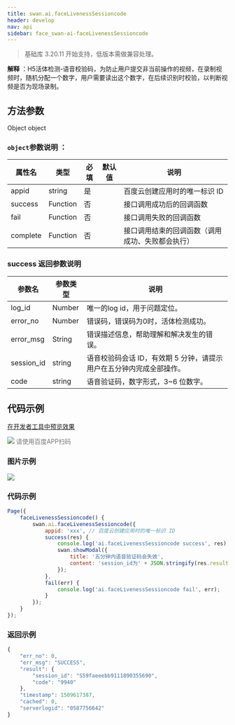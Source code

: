 ```yaml
---
title: swan.ai.faceLivenessSessioncode
header: develop
nav: api
sidebar: face_swan-ai-faceLivenessSessioncode
---
```


 

>基础库 3.20.11 开始支持，低版本需做兼容处理。

**解释** ：H5活体检测-语音校验码，为防止用户提交非当前操作的视频，在录制视频时，随机分配一个数字，用户需要读出这个数字，在后续识别时校验，以判断视频是否为现场录制。

 

## 方法参数 

Object object

### `object`参数说明 ：

|属性名 |类型  |必填 | 默认值 |说明|
|---- | ---- | ---- | ----|----|
|appid | string| 是 | |百度云创建应用时的唯一标识 ID | 
|success | Function | 否 | | 接口调用成功后的回调函数 | 
|fail | Function | 否 | | 接口调用失败的回调函数 | 
|complete|	Function|	否	| |接口调用结束的回调函数（调用成功、失败都会执行）|

### success 返回参数说明  

|参数名 | 参数类型 |说明  | 
|---|---|---|
|log_id| Number|	唯一的log id，用于问题定位。|
|error_no| Number|	错误码，错误码为0时，活体检测成功。|
|error_msg| String|	错误描述信息，帮助理解和解决发生的错误。|
|session_id | string |语音校验码会话 ID，有效期 5 分钟，请提示用户在五分钟内完成全部操作。| 
|code | string |语音验证码，数字形式，3~6 位数字。| 


## 代码示例

<a href="swanide://fragment/ada1eec5142a8582dfa2c9395a043f411573752628692" title="在开发者工具中预览效果" target="_self">在开发者工具中预览效果</a>

<div class='scan-code-container'>
    <img src="https://b.bdstatic.com/miniapp/assets/images/doc_demo/fragment_faceLivenessSessioncode.png" class="demo-qrcode-image" />
    <font color=#777 12px>请使用百度APP扫码</font>
</div>

### 图片示例 

<div class="m-doc-custom-examples">
    <div class="m-doc-custom-examples-correct">
        <img src="https://b.bdstatic.com/miniapp/image/faceLivenessSessioncode.gif">
    </div>
    <div class="m-doc-custom-examples-correct">
        <img src=" ">
    </div>
    <div class="m-doc-custom-examples-correct">
        <img src=" ">
    </div>     
</div>

### 代码示例 



```js
Page({
    faceLivenessSessioncode() {
        swan.ai.faceLivenessSessioncode({
            appid: 'xxx', // 百度云创建应用时的唯一标识 ID
            success(res) {
                console.log('ai.faceLivenessSessioncode success', res);
                swan.showModal({
                    title: '五分钟内语音验证码会失效',
                    content: 'session_id为' + JSON.stringify(res.result.session_id)+ '，语音校验码为' + JSON.stringify(res.result.code)
                });
            },
            fail(err) {
                console.log('ai.faceLivenessSessioncode fail', err);
            }
        });
    }
});

```

### 返回示例 
```js
{
	"err_no": 0,
	"err_msg": "SUCCESS",
	"result": {
		"session_id": "S59faeeebb9111890355690",
		"code": "9940"
	},
	"timestamp": 1509617387,
	"cached": 0,
	"serverlogid": "0587756642"
}
```




